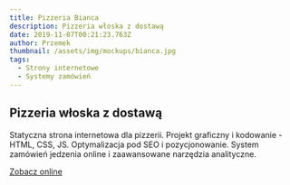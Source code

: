 ```yaml
---
title: Pizzeria Bianca
description: Pizzeria włoska z dostawą
date: 2019-11-07T00:21:23.763Z
author: Przemek
thumbnail: /assets/img/mockups/bianca.jpg
tags:
  - Strony internetowe
  - Systemy zamówień
---
```

## Pizzeria włoska z dostawą

Statyczna strona internetowa dla pizzerii. Projekt graficzny i kodowanie - HTML, CSS, JS. Optymalizacja pod SEO i pozycjonowanie. System zamówień jedzenia online i zaawansowane narzędzia analityczne.

<a href="https://pizzeriabianca.pl/" title="Zobacz online" target="_blank" class="button" rel="nofollow">Zobacz online</a>